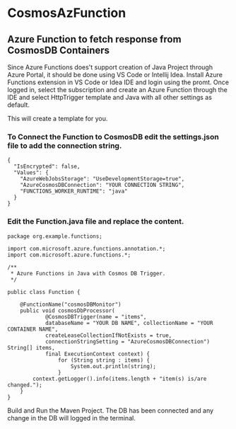 # CosmosAzFunction
## Azure Function to fetch response from CosmosDB Containers

Since Azure Functions does't support creation of Java Project through Azure Portal, it should be done using VS Code or Intellij Idea.
Install Azure Functions extension in VS Code or Idea IDE and login using the promt.
Once logged in, select the subscription and create an Azure Function through the IDE and select HttpTrigger template and Java with all other settings as default.


This will create a template for you.


### To Connect the Function to CosmosDB edit the settings.json file to add the connection string.

```
{
  "IsEncrypted": false,
  "Values": {
    "AzureWebJobsStorage": "UseDevelopmentStorage=true",
    "AzureCosmosDBConnection": "YOUR CONNECTION STRING",
    "FUNCTIONS_WORKER_RUNTIME": "java"
  }
}
```

### Edit the Function.java file and replace the content.

```
package org.example.functions;

import com.microsoft.azure.functions.annotation.*;
import com.microsoft.azure.functions.*;

/**
 * Azure Functions in Java with Cosmos DB Trigger.
 */
 
public class Function {

    @FunctionName("cosmosDBMonitor")
    public void cosmosDbProcessor(
            @CosmosDBTrigger(name = "items",
            databaseName = "YOUR DB NAME", collectionName = "YOUR CONTAINER NAME",
            createLeaseCollectionIfNotExists = true,
            connectionStringSetting = "AzureCosmosDBConnection") String[] items,
            final ExecutionContext context) {
                for (String string : items) {
                    System.out.println(string);
                }
        context.getLogger().info(items.length + "item(s) is/are changed.");
    }
}
```

Build and Run the Maven Project. The DB has been connected and any change in the DB will logged in the terminal.
